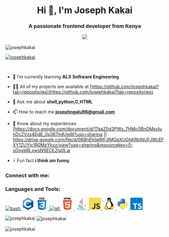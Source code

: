 <h1 align="center">Hi 👋, I'm Joseph Kakai</h1>
<h3 align="center">A passionate frontend developer from Kenya</h3>
<div id="header" align="center">
 <img src="https://media4.giphy.com/media/qgQUggAC3Pfv687qPC/giphy.gif?cid=790b761192927003919d9c4373e0d62ba8e0efd3384490b8&rid=giphy.gif&ct=g" width="400"/>
</div>

<p align="left"> <img src="https://komarev.com/ghpvc/?username=josephkakai&label=Profile%20views&color=0e75b6&style=flat" alt="josephkakai" /> </p>

<p align="left"> <a href="https://github.com/ryo-ma/github-profile-trophy"><img src="https://github-profile-trophy.vercel.app/?username=josephkakai" alt="josephkakai" /></a> </p>

<p align="left"> <a href="https://twitter.com/" target="blank"><img src="https://img.shields.io/twitter/follow/?logo=twitter&style=for-the-badge" alt="" /></a> </p>

- 🌱 I’m currently learning **ALX Software Engineering**

- 👨‍💻 All of my projects are available at [https://github.com/josephkakai?tab=repositories](https://github.com/josephkakai?tab=repositories)

- 💬 Ask me about **shell,python,C,HTML**

- 📫 How to reach me **josephngalu96@gmail.com**

- 📄 Know about my experiences [https://docs.google.com/document/d/17aaZ0d2PWx_7HMc0BnDMsvIunDcZVzs4DdE_0s367mA/edit?usp=sharing || https://drive.google.com/file/d/0B8hEhIieWFJIMGpXUGhKRklNUFJWcEFXY1ZUYjc1R0MzYkxz/view?usp=sharing&resourcekey=0-sOoybRLxwsN1IECEZlq0Lw

- ⚡ Fun fact **i think am funny**

<h3 align="left">Connect with me:</h3>
<p align="left">
</p>

<h3 align="left">Languages and Tools:</h3>
<p align="left"> <a href="https://www.gnu.org/software/bash/" target="_blank" rel="noreferrer"> <img src="https://www.vectorlogo.zone/logos/gnu_bash/gnu_bash-icon.svg" alt="bash" width="40" height="40"/> </a> <a href="https://www.cprogramming.com/" target="_blank" rel="noreferrer"> <img src="https://raw.githubusercontent.com/devicons/devicon/master/icons/c/c-original.svg" alt="c" width="40" height="40"/> </a> <a href="https://www.w3schools.com/css/" target="_blank" rel="noreferrer"> <img src="https://raw.githubusercontent.com/devicons/devicon/master/icons/css3/css3-original-wordmark.svg" alt="css3" width="40" height="40"/> </a> <a href="https://git-scm.com/" target="_blank" rel="noreferrer"> <img src="https://www.vectorlogo.zone/logos/git-scm/git-scm-icon.svg" alt="git" width="40" height="40"/> </a> <a href="https://www.w3.org/html/" target="_blank" rel="noreferrer"> <img src="https://raw.githubusercontent.com/devicons/devicon/master/icons/html5/html5-original-wordmark.svg" alt="html5" width="40" height="40"/> </a> <a href="https://www.java.com" target="_blank" rel="noreferrer"> <img src="https://raw.githubusercontent.com/devicons/devicon/master/icons/java/java-original.svg" alt="java" width="40" height="40"/> </a> <a href="https://developer.mozilla.org/en-US/docs/Web/JavaScript" target="_blank" rel="noreferrer"> <img src="https://raw.githubusercontent.com/devicons/devicon/master/icons/javascript/javascript-original.svg" alt="javascript" width="40" height="40"/> </a> <a href="https://www.linux.org/" target="_blank" rel="noreferrer"> <img src="https://raw.githubusercontent.com/devicons/devicon/master/icons/linux/linux-original.svg" alt="linux" width="40" height="40"/> </a> <a href="https://www.python.org" target="_blank" rel="noreferrer"> <img src="https://raw.githubusercontent.com/devicons/devicon/master/icons/python/python-original.svg" alt="python" width="40" height="40"/> </a> <a href="https://www.typescriptlang.org/" target="_blank" rel="noreferrer"> <img src="https://raw.githubusercontent.com/devicons/devicon/master/icons/typescript/typescript-original.svg" alt="typescript" width="40" height="40"/> </a> </p>

<p><img align="left" src="https://github-readme-stats.vercel.app/api/top-langs?username=josephkakai&show_icons=true&locale=en&layout=compact" alt="josephkakai" /></p>

<p>&nbsp;<img align="center" src="https://github-readme-stats.vercel.app/api?username=josephkakai&show_icons=true&locale=en" alt="josephkakai" /></p>

<p><img align="center" src="https://github-readme-streak-stats.herokuapp.com/?user=josephkakai&" alt="josephkakai" /></p>

